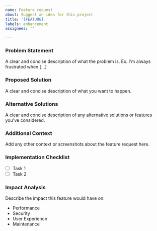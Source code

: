 ```yaml
---
name: Feature request
about: Suggest an idea for this project
title: '[FEATURE] '
labels: enhancement
assignees: ''

---
```


### Problem Statement
A clear and concise description of what the problem is. Ex. I'm always frustrated when [...]

### Proposed Solution
A clear and concise description of what you want to happen.

### Alternative Solutions
A clear and concise description of any alternative solutions or features you've considered.

### Additional Context
Add any other context or screenshots about the feature request here.

### Implementation Checklist
- [ ] Task 1
- [ ] Task 2

### Impact Analysis
Describe the impact this feature would have on:
- Performance
- Security
- User Experience
- Maintenance
